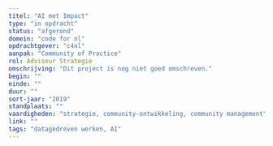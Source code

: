 ```yaml
---
titel: "AI met Impact"
type: "in opdracht"
status: "afgerond"
domein: "code for nl"
opdrachtgever: "c4nl"
aanpak: "Community of Practice"
rol: Adviseur Strategie
omschrijving: "Dit project is nog niet goed omschreven."
begin: ""
einde: ""
duur: ""
sort-jaar: "2019"
standplaats: ""
vaardigheden: "strategie, community-ontwikkeling, community management"
link: ""
tags: "datagedreven werken, AI"
---
```

